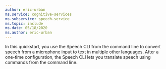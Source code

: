 ```yaml
---
author: eric-urban
ms.service: cognitive-services
ms.subservice: speech-service
ms.topic: include
ms.date: 05/18/2020
ms.author: eric-urban
---
```


In this quickstart, you use the Speech CLI from the command line to convert speech from a microphone input
to text in multiple other languages.
After a one-time configuration, the Speech CLI lets you translate speech using commands from the command line.

